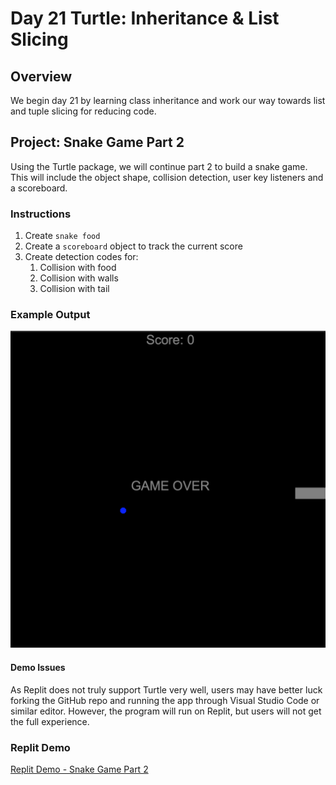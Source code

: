 # Day 21 Turtle: Inheritance & List Slicing

## Overview

We begin day 21 by learning class inheritance and work our way towards list and tuple slicing for reducing code.

## Project: Snake Game Part 2

Using the Turtle package, we will continue part 2 to build a snake game. This will include the object shape, collision detection, user key listeners and a scoreboard.

### Instructions

1. Create `snake food`
2. Create a `scoreboard` object to track the current score
3. Create detection codes for:
   1. Collision with food
   2. Collision with walls
   3. Collision with tail

### Example Output

![Snake Game Part 2](Images/snake_game_part2.png)

#### Demo Issues

As Replit does not truly support Turtle very well, users may have better luck forking the GitHub repo and running the app through Visual Studio Code or similar editor. However, the program will run on Replit, but users will not get the full experience.

### Replit Demo

[Replit Demo - Snake Game Part 2](https://replit.com/@EoghyUnscripted/Snake-Game-2)
